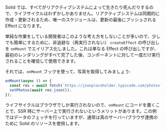Solid では、すべてがリアクティブシステムによって生きたり死んだりするので、ライフサイクルはわずかしかありません。リアクティブシステムは同期的に作成・更新されるため、唯一のスケジュールは、更新の最後にプッシュされる Effect になります。

単純な作業をしている開発者はこのような考え方をしないことが多いので、少しでも簡単にするために、非追跡な（再実行されない） `createEffect` の呼び出しを `onMount` でエイリアス化しました。これは単なる Effect の呼び出しですが、最初のレンダリングがすべて完了した後、コンポーネントに対して一度だけ実行されることを確信して使用できます。

それでは、`onMount` フックを使って、写真を取得してみましょう:
```js
onMount(async () => {
  const res = await fetch(`https://jsonplaceholder.typicode.com/photos?_limit=20`);
  setPhotos(await res.json());
});
```

ライフサイクルはブラウザでしか実行されないので、`onMount` にコードを置くことで、SSR 時にサーバー上で実行されないというメリットがあります。この例ではデータのフェッチを行っていますが、通常は真のサーバー/ブラウザ連携のために Solid のリソースを使用します。
